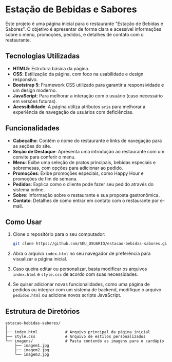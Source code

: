 # Estação de Bebidas e Sabores

Este projeto é uma página inicial para o restaurante "Estação de Bebidas e Sabores". O objetivo é apresentar de forma clara e acessível informações sobre o menu, promoções, pedidos, e detalhes de contato com o restaurante.

## Tecnologias Utilizadas

- **HTML5**: Estrutura básica da página.
- **CSS**: Estilização da página, com foco na usabilidade e design responsivo.
- **Bootstrap 5**: Framework CSS utilizado para garantir a responsividade e um design moderno.
- **JavaScript**: Para melhorar a interação com o usuário (caso necessário em versões futuras).
- **Acessibilidade**: A página utiliza atributos `aria` para melhorar a experiência de navegação de usuários com deficiências.

## Funcionalidades

- **Cabeçalho**: Contém o nome do restaurante e links de navegação para as seções do site.
- **Seção de Destaque**: Apresenta uma introdução ao restaurante com um convite para conferir o menu.
- **Menu**: Exibe uma seleção de pratos principais, bebidas especiais e sobremesas, com opções para adicionar ao pedido.
- **Promoções**: Exibe promoções especiais, como Happy Hour e promoções de fim de semana.
- **Pedidos**: Explica como o cliente pode fazer seu pedido através do sistema online.
- **Sobre**: Informação sobre o restaurante e sua proposta gastronômica.
- **Contato**: Detalhes de como entrar em contato com o restaurante por e-mail.

## Como Usar

1. Clone o repositório para o seu computador:
    ```bash
    git clone https://github.com/SEU_USUARIO/estacao-bebidas-sabores.git
    ```

2. Abra o arquivo `index.html` no seu navegador de preferência para visualizar a página inicial.

3. Caso queira editar ou personalizar, basta modificar os arquivos `index.html` e `style.css` de acordo com suas necessidades.

4. Se quiser adicionar novas funcionalidades, como uma página de pedidos ou integrar com um sistema de backend, modifique o arquivo `pedidos.html` ou adicione novos scripts JavaScript.

## Estrutura de Diretórios

```plaintext
estacao-bebidas-sabores/
│
├── index.html            # Arquivo principal da página inicial
├── style.css             # Arquivo de estilos personalizados
└── imagens/              # Pasta contendo as imagens para o cardápio
    ├── imagem1.jpg
    ├── imagem2.jpg
    └── imagem3.jpg
